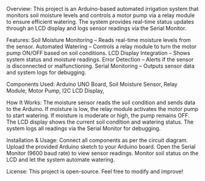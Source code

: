 Overview: 
This project is an Arduino-based automated irrigation system that monitors soil moisture levels and controls a motor pump via a relay module to ensure efficient watering. The system provides real-time status updates through an LCD display and logs sensor readings via the Serial Monitor.

Features: 
Soil Moisture Monitoring – Reads real-time moisture levels from the sensor.
Automated Watering – Controls a relay module to turn the motor pump ON/OFF based on soil conditions.
LCD Display Integration – Shows system status and moisture readings.
Error Detection – Alerts if the sensor is disconnected or malfunctioning.
Serial Monitoring – Outputs sensor data and system logs for debugging.

Components Used: 
Arduino UNO Board,
Soil Moisture Sensor,
Relay Module,
Motor Pump,
I2C LCD Display,

How It Works: 
The moisture sensor reads the soil condition and sends data to the Arduino.
If moisture is low, the relay module activates the motor pump to start watering.
If moisture is moderate or high, the pump remains OFF.
The LCD display shows the current soil condition and watering status.
The system logs all readings via the Serial Monitor for debugging.

Installation & Usage: 
Connect all components as per the circuit diagram.
Upload the provided Arduino sketch to your Arduino board.
Open the Serial Monitor (9600 baud rate) to view sensor readings.
Monitor soil status on the LCD and let the system automate watering.

License: 
This project is open-source. Feel free to modify and improve!
